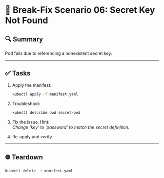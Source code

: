 # 🧩 Break-Fix Scenario 06: Secret Key Not Found

## 🔍 Summary

Pod fails due to referencing a nonexistent secret key.

---

## ✅ Tasks

1. Apply the manifest:  
   ```bash
   kubectl apply -f manifest.yaml
   ```

2. Troubleshoot:  
   ```bash
   kubectl describe pod secret-pod
   ```

3. Fix the issue. Hint:  
   _Change 'key' to 'password' to match the secret definition._

4. Re-apply and verify.

---

## ⛔ Teardown

```bash
kubectl delete -f manifest.yaml
```
